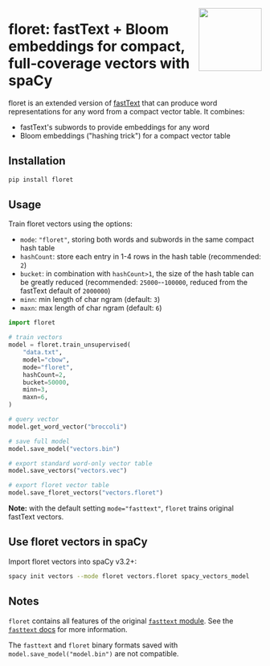 <a href="https://explosion.ai"><img src="https://explosion.ai/assets/img/logo.svg" width="125" height="125" align="right" /></a>

# floret: fastText + Bloom embeddings for compact, full-coverage vectors with spaCy

floret is an extended version of [fastText](https://fasttext.cc) that can
produce word representations for any word from a compact vector table. It
combines:

- fastText's subwords to provide embeddings for any word
- Bloom embeddings ("hashing trick") for a compact vector table

## Installation

```bash
pip install floret
```

## Usage

Train floret vectors using the options:

- `mode`: `"floret"`, storing both words and subwords in the same compact hash
  table
- `hashCount`: store each entry in 1-4 rows in the hash table (recommended:
  `2`)
- `bucket`: in combination with `hashCount>1`, the size of the hash table can
  be greatly reduced (recommended: `25000`--`100000`, reduced from the fastText
  default of `2000000`)
- `minn`: min length of char ngram (default: `3`)
- `maxn`: max length of char ngram (default: `6`)

```python
import floret

# train vectors
model = floret.train_unsupervised(
    "data.txt",
    model="cbow",
    mode="floret",
    hashCount=2,
    bucket=50000,
    minn=3,
    maxn=6,
)

# query vector
model.get_word_vector("broccoli")

# save full model
model.save_model("vectors.bin")

# export standard word-only vector table
model.save_vectors("vectors.vec")

# export floret vector table
model.save_floret_vectors("vectors.floret")
```

**Note:** with the default setting `mode="fasttext"`, `floret` trains original
fastText vectors.

## Use floret vectors in spaCy

Import floret vectors into spaCy v3.2+:

```bash
spacy init vectors --mode floret vectors.floret spacy_vectors_model
```

## Notes

`floret` contains all features of the original [`fasttext`
module](https://pypi.org/project/fasttest). See the [`fasttext`
docs](https://fasttext.cc/docs/en/python-module.html) for more information.

The `fasttext` and `floret` binary formats saved with
`model.save_model("model.bin")` are not compatible.

